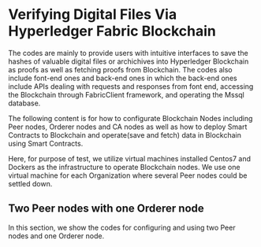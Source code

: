 # Verifying Digital Files Via Hyperledger Fabric Blockchain
The codes are mainly to provide users with intuitive interfaces to save the hashes of valuable digital files or archichives into Hyperledger Blockchain as proofs as well as fetching proofs from Blockchain. The codes also include font-end ones and back-end ones in which the back-end ones include APIs dealing with requests and responses from font end, accessing the Blockchain through FabricClient framework, and operating the Mssql database.

The following content is for how to configurate Blockchain Nodes including Peer nodes, Orderer nodes and CA nodes as well as how to deploy Smart Contracts to Blockchain and operate(save and fetch) data in Blockchain using Smart Contracts.

Here, for purpose of test, we utilize virtual machines installed Centos7 and Dockers as the infrastructure to operate Blockchain nodes. We use one virtual machine for each Organization where several Peer nodes could be settled down.

## Two Peer nodes with one Orderer node
In this section, we show the codes for configuring and using two Peer nodes and one Orderer node.

